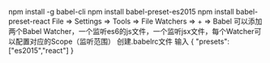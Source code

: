 npm install -g babel-cli
npm install babel-preset-es2015
npm install babel-preset-react
File => Settings => Tools => File Watchers => + => Babel
可以添加两个Babel Watcher，一个监听es6的js文件，一个监听jsx文件，每个Watcher可以配置对应的Scope（监听范围）
创建.babelrc文件
输入
{
  "presets": ["es2015","react"]
}

